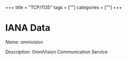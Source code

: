 +++
title = "TCP/1135"
tags = [""]
categories = [""]
+++

# IANA Data

_Name:_ omnivision

_Description:_ OmniVision Communication Service

